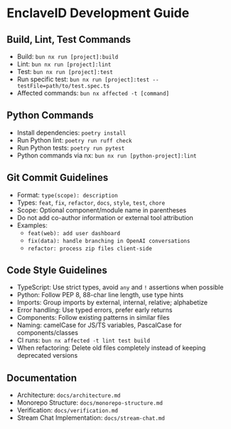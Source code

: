# EnclaveID Development Guide

## Build, Lint, Test Commands
- Build: `bun nx run [project]:build`
- Lint: `bun nx run [project]:lint`
- Test: `bun nx run [project]:test`
- Run specific test: `bun nx run [project]:test --testFile=path/to/test.spec.ts`
- Affected commands: `bun nx affected -t [command]`

## Python Commands
- Install dependencies: `poetry install`
- Run Python lint: `poetry run ruff check`
- Run Python tests: `poetry run pytest`
- Python commands via nx: `bun nx run [python-project]:lint`

## Git Commit Guidelines
- Format: `type(scope): description`
- Types: `feat`, `fix`, `refactor`, `docs`, `style`, `test`, `chore`
- Scope: Optional component/module name in parentheses
- Do not add co-author information or external tool attribution
- Examples:
  - `feat(web): add user dashboard`
  - `fix(data): handle branching in OpenAI conversations`
  - `refactor: process zip files client-side`

## Code Style Guidelines
- TypeScript: Use strict types, avoid `any` and `!` assertions when possible
- Python: Follow PEP 8, 88-char line length, use type hints
- Imports: Group imports by external, internal, relative; alphabetize
- Error handling: Use typed errors, prefer early returns
- Components: Follow existing patterns in similar files
- Naming: camelCase for JS/TS variables, PascalCase for components/classes
- CI runs: `bun nx affected -t lint test build`
- When refactoring: Delete old files completely instead of keeping deprecated versions

## Documentation
- Architecture: `docs/architecture.md`
- Monorepo Structure: `docs/monorepo-structure.md`
- Verification: `docs/verification.md`
- Stream Chat Implementation: `docs/stream-chat.md`